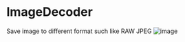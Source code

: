 # ImageDecoder

Save image to different format such like RAW JPEG
![image](https://user-images.githubusercontent.com/52077393/170730348-af02bc35-edcd-459a-aceb-6a36ae19189a.png)

